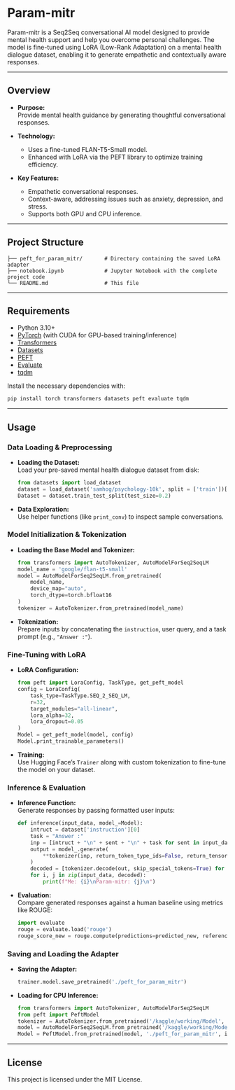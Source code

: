 # Param-mitr

Param-mitr is a Seq2Seq conversational AI model designed to provide mental health support and help you overcome personal challenges. The model is fine-tuned using LoRA (Low-Rank Adaptation) on a mental health dialogue dataset, enabling it to generate empathetic and contextually aware responses.

---

## Overview

- **Purpose:**  
  Provide mental health guidance by generating thoughtful conversational responses.

- **Technology:**  
  - Uses a fine-tuned FLAN-T5-Small model.
  - Enhanced with LoRA via the PEFT library to optimize training efficiency.

- **Key Features:**  
  - Empathetic conversational responses.
  - Context-aware, addressing issues such as anxiety, depression, and stress.
  - Supports both GPU and CPU inference.

---

## Project Structure

```
├── peft_for_param_mitr/       # Directory containing the saved LoRA adapter
├── notebook.ipynb             # Jupyter Notebook with the complete project code
└── README.md                  # This file
```

---

## Requirements

- Python 3.10+
- [PyTorch](https://pytorch.org/) (with CUDA for GPU-based training/inference)
- [Transformers](https://github.com/huggingface/transformers)
- [Datasets](https://github.com/huggingface/datasets)
- [PEFT](https://github.com/huggingface/peft)
- [Evaluate](https://huggingface.co/spaces/evaluate-metric/rouge)
- [tqdm](https://github.com/tqdm/tqdm)

Install the necessary dependencies with:

```bash
pip install torch transformers datasets peft evaluate tqdm
```

---

## Usage

### Data Loading & Preprocessing

- **Loading the Dataset:**  
  Load your pre-saved mental health dialogue dataset from disk:
  ```python
  from datasets import load_dataset
  dataset = load_dataset('samhog/psychology-10k', split = ['train'])[0]
  Dataset = dataset.train_test_split(test_size=0.2)
  ```

- **Data Exploration:**  
  Use helper functions (like `print_conv`) to inspect sample conversations.

### Model Initialization & Tokenization

- **Loading the Base Model and Tokenizer:**
  ```python
  from transformers import AutoTokenizer, AutoModelForSeq2SeqLM
  model_name = 'google/flan-t5-small'
  model = AutoModelForSeq2SeqLM.from_pretrained(
      model_name,
      device_map="auto",
      torch_dtype=torch.bfloat16
  )
  tokenizer = AutoTokenizer.from_pretrained(model_name)
  ```

- **Tokenization:**  
  Prepare inputs by concatenating the `instruction`, user query, and a task prompt (e.g., `"Answer :"`).

### Fine-Tuning with LoRA

- **LoRA Configuration:**
  ```python
  from peft import LoraConfig, TaskType, get_peft_model
  config = LoraConfig(
      task_type=TaskType.SEQ_2_SEQ_LM,
      r=32,
      target_modules="all-linear",
      lora_alpha=32,
      lora_dropout=0.05
  )
  Model = get_peft_model(model, config)
  Model.print_trainable_parameters()
  ```

- **Training:**  
  Use Hugging Face’s `Trainer` along with custom tokenization to fine-tune the model on your dataset.

### Inference & Evaluation

- **Inference Function:**  
  Generate responses by passing formatted user inputs:
  ```python
  def inference(input_data, model_=Model):
      intruct = dataset['instruction'][0]
      task = "Answer :"
      inp = [intruct + "\n" + sent + "\n" + task for sent in input_data]
      output = model_.generate(
          **tokenizer(inp, return_token_type_ids=False, return_tensors='pt', padding=True, truncation=True).to('cuda')
      )
      decoded = [tokenizer.decode(out, skip_special_tokens=True) for out in output]
      for i, j in zip(input_data, decoded):
          print(f"Me: {i}\nParam-mitr: {j}\n")
  ```

- **Evaluation:**  
  Compare generated responses against a human baseline using metrics like ROUGE:
  ```python
  import evaluate
  rouge = evaluate.load('rouge')
  rouge_score_new = rouge.compute(predictions=predicted_new, references=human_base_line)
  ```

### Saving and Loading the Adapter

- **Saving the Adapter:**
  ```python
  trainer.model.save_pretrained('./peft_for_param_mitr')
  ```

- **Loading for CPU Inference:**
  ```python
  from transformers import AutoTokenizer, AutoModelForSeq2SeqLM
  from peft import PeftModel
  tokenizer = AutoTokenizer.from_pretrained('/kaggle/working/Model', device_map="auto")
  model = AutoModelForSeq2SeqLM.from_pretrained('/kaggle/working/Model', device_map="auto", torch_dtype=torch.bfloat16)
  Model = PeftModel.from_pretrained(model, './peft_for_param_mitr', is_trainable=False)
  ```

---

## License

This project is licensed under the MIT License.
